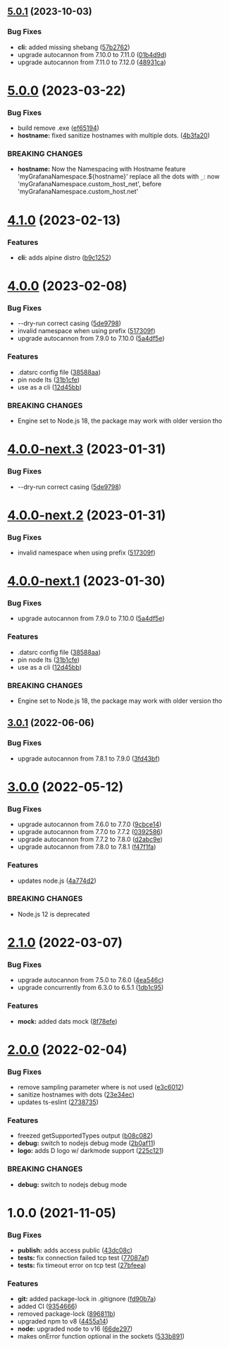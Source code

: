 ## [5.0.1](https://github.com/immobiliare/dats/compare/v5.0.0...v5.0.1) (2023-10-03)


### Bug Fixes

* **cli:** added missing shebang ([57b2762](https://github.com/immobiliare/dats/commit/57b27626c046956e461fdf2cd5f7618d102e8fe4))
* upgrade autocannon from 7.10.0 to 7.11.0 ([01b4d9d](https://github.com/immobiliare/dats/commit/01b4d9dd58275a2cb140429e5cf2e0c52ca8bac0))
* upgrade autocannon from 7.11.0 to 7.12.0 ([48931ca](https://github.com/immobiliare/dats/commit/48931ca765a045974a029598edb8dbbf45cba693))

# [5.0.0](https://github.com/immobiliare/dats/compare/v4.1.0...v5.0.0) (2023-03-22)


### Bug Fixes

* build remove .exe ([ef65194](https://github.com/immobiliare/dats/commit/ef6519463df5b0a6824cca3fb7e8ebdaf4099c7f))
* **hostname:** fixed sanitize hostnames with multiple dots. ([4b3fa20](https://github.com/immobiliare/dats/commit/4b3fa20b1bf4bf797f637b9e0963346ecf7f1c9f))


### BREAKING CHANGES

* **hostname:** Now the Namespacing with Hostname feature 'myGrafanaNamespace.${hostname}' replace all the dots with `_`: now 'myGrafanaNamespace.custom_host_net', before
'myGrafanaNamespace.custom_host.net'

# [4.1.0](https://github.com/immobiliare/dats/compare/v4.0.0...v4.1.0) (2023-02-13)


### Features

* **cli:** adds alpine distro ([b9c1252](https://github.com/immobiliare/dats/commit/b9c125229ed0d6942234954bfc03f47a20054dbc))

# [4.0.0](https://github.com/immobiliare/dats/compare/v3.0.1...v4.0.0) (2023-02-08)


### Bug Fixes

* --dry-run correct casing ([5de9798](https://github.com/immobiliare/dats/commit/5de9798cf67919f05af531e0b1c1ddddd903d51a))
* invalid namespace when using prefix ([517309f](https://github.com/immobiliare/dats/commit/517309f47c8caa0a26b2cfcc8fb7e9b7de7ed1f6))
* upgrade autocannon from 7.9.0 to 7.10.0 ([5a4df5e](https://github.com/immobiliare/dats/commit/5a4df5e6550febd35718309f943ce5c25ee44509))


### Features

* .datsrc config file ([38588aa](https://github.com/immobiliare/dats/commit/38588aafdc70fb0b3000bf8c4894f134b8f22eaf))
* pin node lts ([31b1cfe](https://github.com/immobiliare/dats/commit/31b1cfe389889ce2fc8317e7215f6e6211215af9))
* use as a cli ([12d45bb](https://github.com/immobiliare/dats/commit/12d45bbe42635f8c929a5baa7998ec711394a165))


### BREAKING CHANGES

* Engine set to Node.js 18, the package may work with
older version tho

# [4.0.0-next.3](https://github.com/immobiliare/dats/compare/v4.0.0-next.2...v4.0.0-next.3) (2023-01-31)


### Bug Fixes

* --dry-run correct casing ([5de9798](https://github.com/immobiliare/dats/commit/5de9798cf67919f05af531e0b1c1ddddd903d51a))

# [4.0.0-next.2](https://github.com/immobiliare/dats/compare/v4.0.0-next.1...v4.0.0-next.2) (2023-01-31)


### Bug Fixes

* invalid namespace when using prefix ([517309f](https://github.com/immobiliare/dats/commit/517309f47c8caa0a26b2cfcc8fb7e9b7de7ed1f6))

# [4.0.0-next.1](https://github.com/immobiliare/dats/compare/v3.0.1...v4.0.0-next.1) (2023-01-30)


### Bug Fixes

* upgrade autocannon from 7.9.0 to 7.10.0 ([5a4df5e](https://github.com/immobiliare/dats/commit/5a4df5e6550febd35718309f943ce5c25ee44509))


### Features

* .datsrc config file ([38588aa](https://github.com/immobiliare/dats/commit/38588aafdc70fb0b3000bf8c4894f134b8f22eaf))
* pin node lts ([31b1cfe](https://github.com/immobiliare/dats/commit/31b1cfe389889ce2fc8317e7215f6e6211215af9))
* use as a cli ([12d45bb](https://github.com/immobiliare/dats/commit/12d45bbe42635f8c929a5baa7998ec711394a165))


### BREAKING CHANGES

* Engine set to Node.js 18, the package may work with
older version tho

## [3.0.1](https://github.com/immobiliare/dats/compare/v3.0.0...v3.0.1) (2022-06-06)

### Bug Fixes

-   upgrade autocannon from 7.8.1 to 7.9.0 ([3fd43bf](https://github.com/immobiliare/dats/commit/3fd43bf3c99ed9d5ac4743093d7cbaf086c8ccdc))

# [3.0.0](https://github.com/immobiliare/dats/compare/v2.1.0...v3.0.0) (2022-05-12)

### Bug Fixes

-   upgrade autocannon from 7.6.0 to 7.7.0 ([9cbce14](https://github.com/immobiliare/dats/commit/9cbce14dc611eb7cc6c8066975a6f71a4de92471))
-   upgrade autocannon from 7.7.0 to 7.7.2 ([0392586](https://github.com/immobiliare/dats/commit/0392586597bfb18d8348ec727c37c5757d427b52))
-   upgrade autocannon from 7.7.2 to 7.8.0 ([d2abc9e](https://github.com/immobiliare/dats/commit/d2abc9e26f2e38d8d39dda39639fff24d750c25b))
-   upgrade autocannon from 7.8.0 to 7.8.1 ([f47f1fa](https://github.com/immobiliare/dats/commit/f47f1fac15d1c8398bfa553b04858224e37feec7))

### Features

-   updates node.js ([4a774d2](https://github.com/immobiliare/dats/commit/4a774d2a5eb6e549876d262680549b0f4f46b050))

### BREAKING CHANGES

-   Node.js 12 is deprecated

# [2.1.0](https://github.com/immobiliare/dats/compare/v2.0.0...v2.1.0) (2022-03-07)

### Bug Fixes

-   upgrade autocannon from 7.5.0 to 7.6.0 ([4ea546c](https://github.com/immobiliare/dats/commit/4ea546cc942285cce6210b9ea48aab1e6021d0f0))
-   upgrade concurrently from 6.3.0 to 6.5.1 ([1db1c95](https://github.com/immobiliare/dats/commit/1db1c957456b0ae54022d8b46dc3fe607a54491f))

### Features

-   **mock:** added dats mock ([8f78efe](https://github.com/immobiliare/dats/commit/8f78efef8dcb57409048320a949fb22738668a6a))

# [2.0.0](https://github.com/immobiliare/dats/compare/v1.0.0...v2.0.0) (2022-02-04)

### Bug Fixes

-   remove sampling parameter where is not used ([e3c6012](https://github.com/immobiliare/dats/commit/e3c6012f1db6399e40e3bea6cfa62a927a756127))
-   sanitize hostnames with dots ([23e34ec](https://github.com/immobiliare/dats/commit/23e34ec6f7c4ac93ff3f2f9ecd30a45907b156a6))
-   updates ts-eslint ([2738735](https://github.com/immobiliare/dats/commit/27387352bf37b430ed402914e59e023fbf314355))

### Features

-   freezed getSupportedTypes output ([b08c082](https://github.com/immobiliare/dats/commit/b08c0826f655988212456b27264015f7bc35c9f9))
-   **debug:** switch to nodejs debug mode ([2b0af11](https://github.com/immobiliare/dats/commit/2b0af117d1526793ea8bc9af8a9e1b8ddcfdbcc8))
-   **logo:** adds D logo w/ darkmode support ([225c121](https://github.com/immobiliare/dats/commit/225c12100e3a3c583763f75dcb4602d437f9508a))

### BREAKING CHANGES

-   **debug:** switch to nodejs debug mode

# 1.0.0 (2021-11-05)

### Bug Fixes

-   **publish:** adds access public ([43dc08c](https://github.com/immobiliare/dats/commit/43dc08c74fafbf397cf78445ca84fc1b2067822f))
-   **tests:** fix connection failed tcp test ([77087af](https://github.com/immobiliare/dats/commit/77087afc40b817f45c12be0174a2112740905548))
-   **tests:** fix timeout error on tcp test ([27bfeea](https://github.com/immobiliare/dats/commit/27bfeeac6dfe205d97515d594094b9534057776e))

### Features

-   **git:** added package-lock in .gitignore ([fd90b7a](https://github.com/immobiliare/dats/commit/fd90b7a19f9359fa10b79fb1a10132782c74f50b))
-   added CI ([9354666](https://github.com/immobiliare/dats/commit/935466670f3cc7ecffd51da9207454357a6a2f46))
-   removed package-lock ([896811b](https://github.com/immobiliare/dats/commit/896811ba9aec4d5a9e1695481dad15d3821357d4))
-   upgraded npm to v8 ([4455a14](https://github.com/immobiliare/dats/commit/4455a1468037fc9acdd5e7b0352734603d0b983a))
-   **node:** upgraded node to v16 ([66de297](https://github.com/immobiliare/dats/commit/66de297e396933405ff85585e575c27383779f41))
-   makes onError function optional in the sockets ([533b891](https://github.com/immobiliare/dats/commit/533b891d30ac9d2a8acde3ec8521b0349baa204c))
